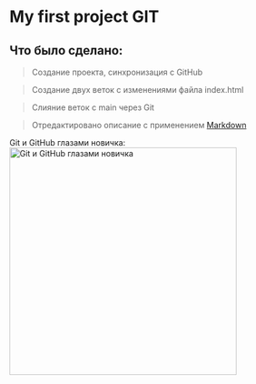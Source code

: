 # My first project GIT

## Что было сделано:

> Создание проекта, синхронизация с GitHub
 
> Создание двух веток с изменениями файла index.html

> Слияние веток с main через Git

> Отредактировано описание с применением [Markdown](https://docs.github.com/ru/get-started/writing-on-github/getting-started-with-writing-and-formatting-on-github/basic-writing-and-formatting-syntax)






Git и GitHub глазами новичка: <br>
<img src="https://cs14.pikabu.ru/post_img/big/2022/09/19/7/1663582775177633874.jpg" width="400" alt="Git и GitHub глазами новичка">


